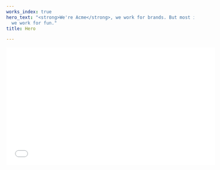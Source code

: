 ```yaml
---
works_index: true
hero_text: "<strong>We're Acme</strong>, we work for brands. But most importantly,
  we work for fun."
title: Hero

---
```

<Hero :text="$page.frontmatter.hero_text" />
<iframe width="560" height="315" src="[https://www.youtube.com/embed/LYsX8vo-20s](https://www.youtube.com/embed/LYsX8vo-20s "https://www.youtube.com/embed/LYsX8vo-20s")" frameborder="0" allow="accelerometer; autoplay; encrypted-media; gyroscope; picture-in-picture" allowfullscreen></iframe>

<WorksList />